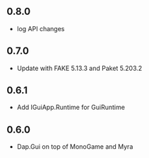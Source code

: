 ## 0.8.0
* log API changes

## 0.7.0
* Update with FAKE 5.13.3 and Paket 5.203.2

## 0.6.1
* Add IGuiApp.Runtime for GuiRuntime

## 0.6.0
* Dap.Gui on top of MonoGame and Myra